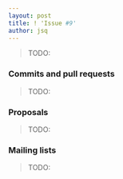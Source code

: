 ```yaml
---
layout: post
title: ! 'Issue #9'
author: jsq
---
```


>TODO:

<!--excerpt-->

### Commits and pull requests

>TODO:

### Proposals

>TODO:

### Mailing lists

>TODO:
